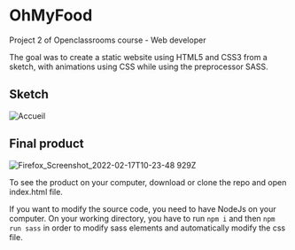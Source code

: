# OhMyFood
Project 2 of Openclassrooms course - Web developer

The goal was to create a static website using HTML5 and CSS3 from a sketch, with animations using CSS while using the preprocessor SASS.

## Sketch


![Accueil](https://user-images.githubusercontent.com/76947043/154456212-85cc0888-0192-4058-85ad-6a527868862f.png)

## Final product

![Firefox_Screenshot_2022-02-17T10-23-48 929Z](https://user-images.githubusercontent.com/76947043/154456360-1f7b4cc7-c2fb-4a1e-86c1-72e4e3f5796d.png)

To see the product on your computer, download or clone the repo and open index.html file.

If you want to modify the source code, you need to have NodeJs on your computer. On your working directory, you have to run `npm i` and then `npm run sass` in order to modify sass elements and automatically modify the css file.

